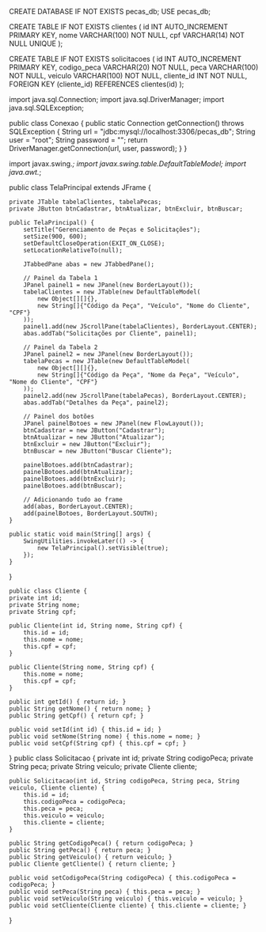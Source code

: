 CREATE DATABASE IF NOT EXISTS pecas_db;
USE pecas_db;

CREATE TABLE IF NOT EXISTS clientes (
    id INT AUTO_INCREMENT PRIMARY KEY,
    nome VARCHAR(100) NOT NULL,
    cpf VARCHAR(14) NOT NULL UNIQUE
);

CREATE TABLE IF NOT EXISTS solicitacoes (
    id INT AUTO_INCREMENT PRIMARY KEY,
    codigo_peca VARCHAR(20) NOT NULL,
    peca VARCHAR(100) NOT NULL,
    veiculo VARCHAR(100) NOT NULL,
    cliente_id INT NOT NULL,
    FOREIGN KEY (cliente_id) REFERENCES clientes(id)
);


import java.sql.Connection;
import java.sql.DriverManager;
import java.sql.SQLException;

public class Conexao {
    public static Connection getConnection() throws SQLException {
        String url = "jdbc:mysql://localhost:3306/pecas_db";
        String user = "root";
        String password = "";
        return DriverManager.getConnection(url, user, password);
    }
}


import javax.swing.*;
import javax.swing.table.DefaultTableModel;
import java.awt.*;

public class TelaPrincipal extends JFrame {

    private JTable tabelaClientes, tabelaPecas;
    private JButton btnCadastrar, btnAtualizar, btnExcluir, btnBuscar;

    public TelaPrincipal() {
        setTitle("Gerenciamento de Peças e Solicitações");
        setSize(900, 600);
        setDefaultCloseOperation(EXIT_ON_CLOSE);
        setLocationRelativeTo(null);

        JTabbedPane abas = new JTabbedPane();

        // Painel da Tabela 1
        JPanel painel1 = new JPanel(new BorderLayout());
        tabelaClientes = new JTable(new DefaultTableModel(
            new Object[][]{},
            new String[]{"Código da Peça", "Veículo", "Nome do Cliente", "CPF"}
        ));
        painel1.add(new JScrollPane(tabelaClientes), BorderLayout.CENTER);
        abas.addTab("Solicitações por Cliente", painel1);

        // Painel da Tabela 2
        JPanel painel2 = new JPanel(new BorderLayout());
        tabelaPecas = new JTable(new DefaultTableModel(
            new Object[][]{},
            new String[]{"Código da Peça", "Nome da Peça", "Veículo", "Nome do Cliente", "CPF"}
        ));
        painel2.add(new JScrollPane(tabelaPecas), BorderLayout.CENTER);
        abas.addTab("Detalhes da Peça", painel2);

        // Painel dos botões
        JPanel painelBotoes = new JPanel(new FlowLayout());
        btnCadastrar = new JButton("Cadastrar");
        btnAtualizar = new JButton("Atualizar");
        btnExcluir = new JButton("Excluir");
        btnBuscar = new JButton("Buscar Cliente");

        painelBotoes.add(btnCadastrar);
        painelBotoes.add(btnAtualizar);
        painelBotoes.add(btnExcluir);
        painelBotoes.add(btnBuscar);

        // Adicionando tudo ao frame
        add(abas, BorderLayout.CENTER);
        add(painelBotoes, BorderLayout.SOUTH);
    }

    public static void main(String[] args) {
        SwingUtilities.invokeLater(() -> {
            new TelaPrincipal().setVisible(true);
        });
    }
}


    public class Cliente {
    private int id;
    private String nome;
    private String cpf;

    public Cliente(int id, String nome, String cpf) {
        this.id = id;
        this.nome = nome;
        this.cpf = cpf;
    }

    public Cliente(String nome, String cpf) {
        this.nome = nome;
        this.cpf = cpf;
    }

    public int getId() { return id; }
    public String getNome() { return nome; }
    public String getCpf() { return cpf; }

    public void setId(int id) { this.id = id; }
    public void setNome(String nome) { this.nome = nome; }
    public void setCpf(String cpf) { this.cpf = cpf; }
}
    public class Solicitacao {
    private int id;
    private String codigoPeca;
    private String peca;
    private String veiculo;
    private Cliente cliente;

    public Solicitacao(int id, String codigoPeca, String peca, String veiculo, Cliente cliente) {
        this.id = id;
        this.codigoPeca = codigoPeca;
        this.peca = peca;
        this.veiculo = veiculo;
        this.cliente = cliente;
    }

    public String getCodigoPeca() { return codigoPeca; }
    public String getPeca() { return peca; }
    public String getVeiculo() { return veiculo; }
    public Cliente getCliente() { return cliente; }

    public void setCodigoPeca(String codigoPeca) { this.codigoPeca = codigoPeca; }
    public void setPeca(String peca) { this.peca = peca; }
    public void setVeiculo(String veiculo) { this.veiculo = veiculo; }
    public void setCliente(Cliente cliente) { this.cliente = cliente; }
}
    
